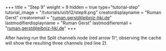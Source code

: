 +++
title = "Step 9"
weight = 9
hidden = true
type="tutorial-step"
tutorial_image = "/tutorials/ui/b12/step9.png"
creatordisplayname = "Ruman Gerst"
creatoremail = "ruman.gerst@leibniz-hki.de"
lastmodifierdisplayname = "Ruman Gerst"
lastmodifieremail = "ruman.gerst@leibniz-hki.de"
+++

After having run the Split channels node (red arrow 1)^, observing the cache will show the resulting three channels (red line 2).